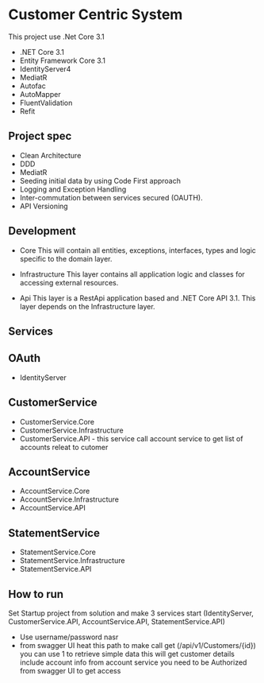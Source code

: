 # Customer Centric System

This project use .Net Core 3.1

- .NET Core 3.1
- Entity Framework Core 3.1
- IdentityServer4
- MediatR
- Autofac
- AutoMapper
- FluentValidation
- Refit

## Project spec

- Clean Architecture
- DDD
- MediatR
- Seeding initial data by using Code First approach
- Logging and Exception Handling
- Inter-commutation between services secured (OAUTH). 
- API Versioning 

## Development

- Core
This will contain all entities, exceptions, interfaces, types and logic specific to the domain layer.

- Infrastructure
This layer contains all application logic and classes for accessing external resources.

- Api
This layer is a RestApi application based and .NET Core API 3.1. This layer depends on the Infrastructure layer.

## Services

## OAuth
- IdentityServer

## CustomerService
- CustomerService.Core
- CustomerService.Infrastructure
- CustomerService.API - this service call account service to get list of accounts releat to cutomer

## AccountService
- AccountService.Core
- AccountService.Infrastructure
- AccountService.API

## StatementService
- StatementService.Core
- StatementService.Infrastructure
- StatementService.API

## How to run
Set Startup project from solution and make 3 services start (IdentityServer, CustomerService.API, AccountService.API, StatementService.API) 
- Use username/password nasr 
- from swagger UI heat this path to make call get (​/api​/v1​/Customers​/{id}) you can use 1 to retrieve simple data this will get customer details include account info from account service you need to be Authorized from swagger UI to get access 


